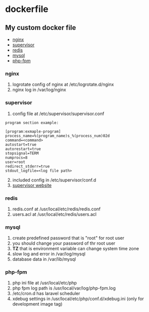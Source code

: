 # dockerfile
## My custom docker file
* [nginx](#nginx)
* [supervisor](#supervisor)
* [redis](#redis)
* [mysql](#mysql)
* [php-fpm](#php-fpm)

### nginx
1. logrotate config of nginx at /etc/logrotate.d/nginx
2. nginx log in /var/log/nginx

### supervisor
1. config file at /etc/supervisor/supervisor.conf

```
program section example:

[program:exmaple-program]
process_name=%(program_name)s_%(process_num)02d
command=<command>
autostart=true
autorestart=true
stopsignal=TERM
numprocs=8
user=root
redirect_stderr=true
stdout_logfile=<log file path>
```

2. included config in /etc/supervisor/conf.d
3. [supervisor website](http://supervisord.org/index.html)

### redis
1. redis.conf at /usr/local/etc/redis/redis.conf
2. users.acl at /usr/local/etc/redis/users.acl

### mysql
1. create predefined password that is "root" for root user
2. you should change your password of thr root user
3. **TZ** that is environment variable can change system time zone
4. slow log and error in /var/log/mysql
5. database data in /var/lib/mysql

### php-fpm
1. php ini file at /usr/local/etc/php
2. php fpm log path is /usr/local/var/log/php-fpm.log
3. /etc/cron.d has laravel scheduler
4. xdebug settings in /usr/local/etc/php/conf.d/xdebug.ini (only for development image tag)
